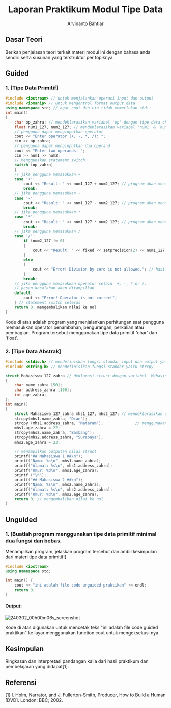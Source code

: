 # <h1 align="center">Laporan Praktikum Modul Tipe Data</h1>
<p align="center">Arvinanto Bahtiar</p>

## Dasar Teori

Berikan penjelasan teori terkait materi modul ini dengan bahasa anda sendiri serta susunan yang terstruktur per topiknya.

## Guided 

### 1. [Tipe Data Primitif]

```C++
#include <iostream> // untuk menjalankan operasi input dan output
#include <iomanip> // untuk mengontrol format output data 
using namespace std; // agar cout dan cin tidak memerlukan std::
int main() 
{
    char op_zahra; // mendeklarasikan variabel 'op' dengan tipe data char 
    float num1_127, num2_127; // mendeklarasikan variabel 'num1' & 'num2' dengan tipe data float
    // pengguna dapat menginputkan operator
    cout << "Enter operator (+, -, *, /): ";
    cin >> op_zahra;
    // pengguna dapat menginputkan dua operand 
    cout << "Enter two operands: ";
    cin >> num1 >> num2;
    // Menggunakan statement switch 
    switch (op_zahra)
    {
    // jika pengguna memasukkan +
    case '+':
        cout << "Result: " << num1_127 + num2_127; // program akan menampilkan hasil dari penjumlahan num1 & num2
        break; 
    // jika pengguna memasukkan -
    case '-':
        cout << "Result: " << num1_127 - num2_127; // program akan menampilkan hasil dari pengurangan num1 & num2
        break;
    // jika pengguna memasukkan *
    case '*':
        cout << "Result: " << num1_127 * num2_127; // program akan menampilkan hasil dari perkalian num1 & num2
        break;
    // jika pengguna memasukkan /
    case '/':
        if (num2_127 != 0)
        {
            cout << "Result: " << fixed << setprecision(2) << num1_127 / num2_127; // program akan menampilkan hasil dari pembagian num1 & num2 dengan hasil apabila bilangan desimal tetap akan ditampilkan dengan dua angka dibelakang koma     
        }
        else
        {
            cout << "Error! Division by zero is not allowed."; // hasil program jika memasukkan nol
        }
        break;
    // jika pengguna memasukkan operator selain  +, -, * or /,
    // pesan kesalahan akan ditampilkan
    default:
        cout << "Error! Operator is not correct";
    } // statement switch selesai
    return 0; mengembalikan nilai ke nol 
}
```
Kode di atas adalah program yang menjalankan perhitungan saat pengguna memasukkan operator penambahan, pengurangan, perkalian atau pembagian. Program tersebut menggunakan tipe data primitif 'char' dan 'float'.

### 2. [Tipe Data Abstrak]

```C++
#include <stdio.h> // mendefiniskan fungsi standar input dan output yaitu printf
#include <string.h> // mendefinisikan fungsi standar yaitu strcpy

struct Mahasiswa_127_zahra // deklarasi struct dengan variabel 'Mahasiswa_127_zahra'
{
    char name_zahra [50];
    char address_zahra [100];
    int age_zahra;
};
int main()
{
    struct Mahasiswa_127_zahra mhs1_127, mhs2_127; // mendeklarasikan dua variabel Mahasiswa_127_zahra dengan nama mhs1_127 dan mhs2_127
    strcpy(mhs1.name_zahra, "Dian");
    strcpy (mhs1.address_zahra, "Mataram");              // menggunakan fungsi strcpy
    mhs1.age_zahra = 22;                            
    strcpy(mhs2.name_zahra, "Bambang");
    strcpy(mhs2.address_zahra, "Surabaya");
    mhs2.age_zahra = 23;

    // menampilkan outputan nilai struct
    printf("## Mahasiswa 1 ##\n");
    printf("Nama: %s\n", mhs1.name_zahra);
    printf("Alamat: %s\n", mhs1.address_zahra);
    printf("Umur: %d\n", mhs1.age_zahra);
    printf ("\n");
    printf("## Mahasiswa 2 ##\n");
    printf("Nama: %s\n", mhs2.name_zahra);
    printf("Alamat: %s\n", mhs2.address_zahra);
    printf("Umur: %d\n", mhs2.age_zahra);
    return 0; // mengembalikan nilai ke nol
}
```

## Unguided 

### 1. [Buatlah program menggunakan tipe data primitif minimal dua fungsi dan bebas. 
Menampilkan program, jelaskan program tersebut dan ambil kesimpulan dari 
materi tipe data primitif!]

```C++
#include <iostream>
using namespace std;

int main() {
    cout << "ini adalah file code unguided praktikan" << endl;
    return 0;
}
```
#### Output:
![240302_00h00m06s_screenshot](https://github.com/suxeno/Struktur-Data-Assignment/assets/111122086/6d1727a8-fb77-4ecf-81ff-5de9386686b7)

Kode di atas digunakan untuk mencetak teks "ini adalah file code guided praktikan" ke layar menggunakan function cout untuk mengeksekusi nya.

## Kesimpulan
Ringkasan dan interpretasi pandangan kalia dari hasil praktikum dan pembelajaran yang didapat[1].

## Referensi
[1] I. Holm, Narrator, and J. Fullerton-Smith, Producer, How to Build a Human [DVD]. London: BBC; 2002.
